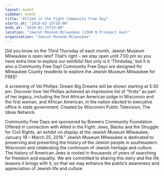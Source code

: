 ```yaml
---
layout: event
sidebar: event
title: "Allied in the Fight Community Free Day"
starts_at: "2018-02-15T10:00"
ends_at: "2018-02-15T19:00"
location: "Jewish Museum Milwaukee (1360 N Prospect Ave)"
organization: "Jewish Museum Milwaukee"
---
```


Did you know on the Third Thursday of each month, Jewish Museum Milwaukee is open late? That’s right – we stay open until 7:00 pm so you have extra time to explore our exhibits! Not only is it ‘Thirdsday,’ but it is also a Community Free Day! Community Free Days are designed for Milwaukee County residents to explore the Jewish Museum Milwaukee for FREE!

A screening of Vel Phillips: Dream Big Dreams will be shown starting at 5:30 pm. Discover how Vel Phillips achieved an impressive list of “firsts” as part of her legacy, including the first African American judge in Wisconsin and the first woman, and African American, in the nation elected to executive office in state government. Created by Wisconsin Public Television, The Ideas Network.

Community Free Days are sponsored by Brewers Community Foundation. Offered in connection with Allied in the Fight: Jews, Blacks and the Struggle for Civil Rights, an exhibit on display at the Jewish Museum Milwaukee, January 19 – March 25, 2018."	Jewish Museum Milwaukee is dedicated to preserving and presenting the history of the Jewish people in southeastern Wisconsin and celebrating the continuum of Jewish heritage and culture. The history of American Jews is rooted in thousands of years of searching for freedom and equality. We are committed to sharing this story and the life lessons it brings with it, so that we may enhance the public’s awareness and appreciation of Jewish life and culture

